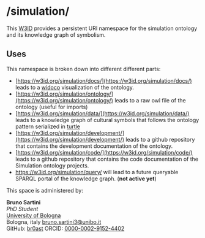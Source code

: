 # /simulation/
This [W3ID](https://w3id.org) provides a persistent URI namespace for the simulation ontology and its knowledge graph of symbolism.

## Uses
This namespace is broken down into different different parts:
* [https://w3id.org/simulation/docs/](https://w3id.org/simulation/docs/) leads to a [widoco](https://github.com/dgarijo/Widoco) visualization of the ontology.
* [https://w3id.org/simulation/ontology/](https://w3id.org/simulation/ontology/) leads to a raw owl file of the ontology (useful for imports)
* [https://w3id.org/simulation/data/](https://w3id.org/simulation/data/) leads to a knowledge graph of cultural symbols that follows the ontology pattern serialized in [turtle](https://www.w3.org/TR/turtle/) 
* [https://w3id.org/simulation/development/](https://w3id.org/simulation/development/) leads to a github repository that contains the development documentation of the ontology.
* [https://w3id.org/simulation/code/](https://w3id.org/simulation/code/) leads to a github repository that contains the code documentation of the Simulation ontology projects.
* https://w3id.org/simulation/query/ will lead to a future queryable SPARQL portal of the knowledge graph. (**not active yet**)

This space is administered by:  

**Bruno Sartini**  
*PhD Student*  
[University of Bologna](https://www.unibo.it/)  
Bologna, italy
<bruno.sartini3@unibo.it>  
GitHub: [br0ast](https://github.com/br0ast)
ORCID: [0000-0002-9152-4402](https://orcid.org/0000-0002-9152-4402)  